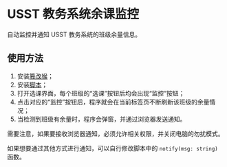 # USST 教务系统余课监控

自动监控并通知 USST 教务系统的班级余量信息。

## 使用方法

1. 安装[篡改猴](https://www.tampermonkey.net/)；
2. 安装[脚本](https://greasyfork.org/zh-CN/scripts/550671)；
3. 打开选课界面，每个班级的“选课”按钮后均会出现“监控”按钮；
4. 点击对应的“监控”按钮后，程序就会在当前标签页不断刷新该班级的余量情况；
5. 当检测到班级有余量时，程序会弹窗，并通过浏览器发送通知。

需要注意，如果要接收浏览器通知，必须允许相关权限，并关闭电脑的勿扰模式。

如果想要通过其他方式进行通知，可以自行修改脚本中的 `notify(msg: string)` 函数。
